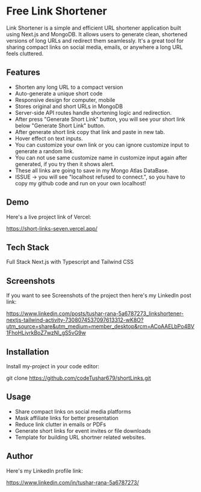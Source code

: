 
#  Free Link Shortener

Link Shortener is a simple and efficient URL shortener application built using Next.js and MongoDB. It allows users to generate clean, shortened versions of long URLs and redirect them seamlessly. It's a great tool for sharing compact links on social media, emails, or anywhere a long URL feels cluttered.



## Features

- Shorten any long URL to a compact version
- Auto-generate a unique short code
- Responsive design for computer, mobile
- Stores original and short URLs in MongoDB
- Server-side API routes handle shortening logic and redirection.
- After press "Generate Short Link" button, you will see your short link below "Generate Short Link" button.
- After generate short link copy that link and paste in new tab.
- Hover effect on text inputs.
- You can customize your own link or you can ignore customize input to generate a random link.
- You can not use same customize name in customize input again after generated, if you try then it shows alert.
- These all links are going to save in my Mongo Atlas DataBase.
- ISSUE -> you will see "localhost refused to connect.", so you have to copy my github code and run on your own localhost!



## Demo

Here's a live project link of Vercel:

https://short-links-seven.vercel.app/



## Tech Stack

Full Stack Next.js with Typescript and Tailwind CSS



## Screenshots

If you want to see Screenshots of the project then here's my LinkedIn post link:

https://www.linkedin.com/posts/tushar-rana-5a6787273_linkshortener-nextjs-tailwind-activity-7308074537097613312-wK8O?utm_source=share&utm_medium=member_desktop&rcm=ACoAAELbPo4BV1FhoHLivrkBoZ7wzNl_gS5vG9w



## Installation

Install my-project in your code editor:

git clone https://github.com/codeTushar679/shortLinks.git



## Usage

- Share compact links on social media platforms
- Mask affiliate links for better presentation
- Reduce link clutter in emails or PDFs
- Generate short links for event invites or file downloads
- Template for building URL shortner related websites.



## Author

Here's my LinkedIn profile link:

https://www.linkedin.com/in/tushar-rana-5a6787273/
